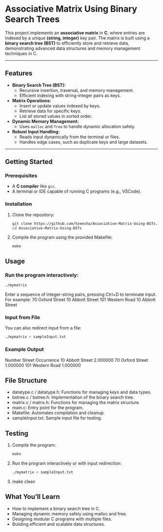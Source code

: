 # Associative Matrix Using Binary Search Trees

This project implements an **associative matrix** in **C**, where entries are indexed by a unique **(string, integer)** key pair. The matrix is built using a **binary search tree (BST)** to efficiently store and retrieve data, demonstrating advanced data structures and memory management techniques in C.

---

## Features
- **Binary Search Tree (BST):**
  - Recursive insertion, traversal, and memory management.
  - Efficient indexing with string-integer pairs as keys.
- **Matrix Operations:**
  - Insert or update values indexed by keys.
  - Retrieve data for specific keys.
  - List all stored values in sorted order.
- **Dynamic Memory Management:**
  - Uses `malloc` and `free` to handle dynamic allocation safely.
- **Robust Input Handling:**
  - Reads input dynamically from the terminal or files.
  - Handles edge cases, such as duplicate keys and large datasets.

---

## Getting Started

### Prerequisites
- A **C compiler** like `gcc`.
- A terminal or IDE capable of running C programs (e.g., VSCode).

### Installation
1. Clone the repository:
   ```bash
   git clone https://github.com/hzeesha/Associative-Matrix-Using-BSTs.git
   cd Associative-Matrix-Using-BSTs
2. Compile the program using the provided Makefile:
   ```bach
   make

## Usage

### Run the program interactively:
  ```bash
  ./mymatrix
```
  Enter a sequence of integer-string pairs, pressing Ctrl+D to terminate input. For example:
  70 Oxford Street
  10 Abbott Street
  101 Western Road
  10 Abbott Street

### Input from File
  You can also redirect input from a file:
  ```bash
  ./mymatrix < sampleInput.txt
``` 
  
### Example Output
  Number     Street                    Occurrence
  10         Abbott Street             2.000000
  70         Oxford Street             1.000000
  101        Western Road              1.000000

## File Structure
- datatype.c / datatype.h: Functions for managing keys and data types.
- bstree.c / bstree.h: Implementation of the binary search tree.
- matrix.c / matrix.h: Functions for managing the matrix structure.
- main.c: Entry point for the program.
- Makefile: Automates compilation and cleanup.
- sampleInput.txt: Sample input file for testing.

## Testing
1. Compile the program:
   ```bash
   make 
2. Run the program interactively or with input redirection:
   ```bash
   ./mymatrix < sampleInput.txt
3. make clean

## What You’ll Learn
- How to implement a binary search tree in C.
- Managing dynamic memory safely using malloc and free.
- Designing modular C programs with multiple files.
- Building efficient and scalable data structures.
